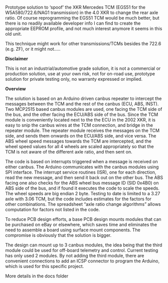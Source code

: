Prototype solution to ‘spoof’ the XKR Mercedes TCM (EGS51 for the W5A580/722.6/NAG1 transmission) in the 4.0 XKR to change the rear axle ratio.
Of course reprogramming the EGS51 TCM would be much better, but there is no readily available developer info I can find to create the appropriate EEPROM profile, and not much interest anymore it seems in this old unit.

This technique might work for other transmissions/TCMs besides the 722.6 (e.g. ZF), or it might not…..

**Disclaimer**

This is not an industrial/automotive grade solution, it is not a commercial or production solution, use at your own risk, not for on-road use, prototype solution for private testing only, no warranty expressed or implied.

**Overview**

The solution is based on an Arduino driven canbus repeater to intercept the messages between the TCM and the rest of the canbus (ECU, ABS, INST).
Two MCP2515 based canbus modules are used, one facing the TCM side of the bus, and the other facing the ECU/ABS side of the bus.
Since the TCM module is conveniently located next to the the ECU in the 2002 XKR, it is easy to snip the canbus wires at the TCM connection, and bridge in the repeater module.
The repeater module receives the messages on the TCM side, and sends them onwards on the ECU/ABS side, and vice versa.
The ABS wheel speed messages towards the TCM are intercepted, and the wheel speed values for all 4 wheels are scaled appropriately so that the TCM is not aware of the different axle ratio, and then sent on.

The code is based on interrupts triggered when a message is received on either canbus. The Arduino communicates with the canbus modules using SPI interface. The interrupt service routines (ISR), one for each direction, read the new message, and then send it back out on the other bus. The ABS facing one also checks for the ABS wheel bus message ID (SID 0x4B0) on ABS side of the bus, and if found it executes the code to scale the speeds. The wheel speeds are big endian 2 byte. Testing to date is limited to a 3.27 axle with 3.06 TCM, but the code includes estimates for the factors for other combinations. The spreadsheet “axle ratio change algorithms” allows computation for factors not listed in the code.

To reduce PCB design efforts, a base PCB design mounts modules that can be purchased on eBay or elsewhere, which saves time and eliminates the need to assemble a board using surface mount components. The compromise is obviously that the solution is bigger.

The design can mount up to 3 canbus modules, the idea being that the third module could be used for off-board telemetry and control. Current testing has only used 2 modules. By not adding the third module, there are convenient connections to add an ICSP connector to program the Arduino, which is used for this specific project.

More details in the docs folder

